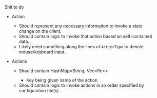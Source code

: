 Shit to do

- Action
    - Should represent any necessary information to invoke a state change on the client.
    - Should contain logic to invoke that action based on self-contained data.
    - Likely need something along the lines of `ActionType` to denote mouse/keyboard input.

- Actions
    - Should contain HashMap<String, Vec<Rc<Action>>>
        - Key being given name of the action.
    - Should contain logic to invoke actions in an order specified by configuration file(s).

